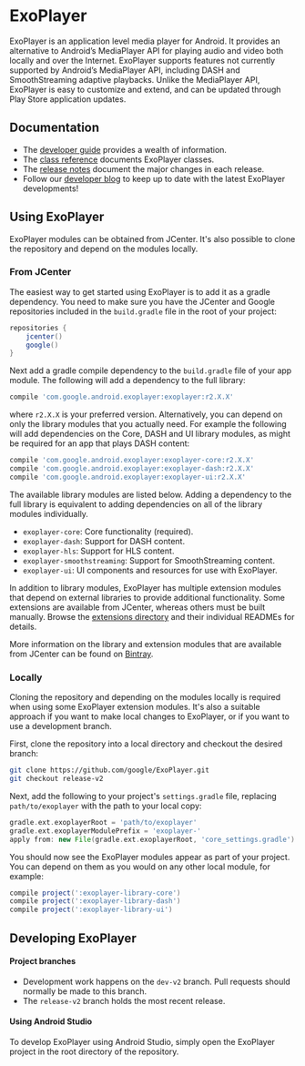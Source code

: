 # ExoPlayer #

ExoPlayer is an application level media player for Android. It provides an
alternative to Android’s MediaPlayer API for playing audio and video both
locally and over the Internet. ExoPlayer supports features not currently
supported by Android’s MediaPlayer API, including DASH and SmoothStreaming
adaptive playbacks. Unlike the MediaPlayer API, ExoPlayer is easy to customize
and extend, and can be updated through Play Store application updates.

## Documentation ##

* The [developer guide][] provides a wealth of information.
* The [class reference][] documents ExoPlayer classes.
* The [release notes][] document the major changes in each release.
* Follow our [developer blog][] to keep up to date with the latest ExoPlayer
  developments!

[developer guide]: https://google.github.io/ExoPlayer/guide.html
[class reference]: https://google.github.io/ExoPlayer/doc/reference
[release notes]: https://github.com/google/ExoPlayer/blob/release-v2/RELEASENOTES.md
[developer blog]: https://medium.com/google-exoplayer

## Using ExoPlayer ##

ExoPlayer modules can be obtained from JCenter. It's also possible to clone the
repository and depend on the modules locally.

### From JCenter ###

The easiest way to get started using ExoPlayer is to add it as a gradle
dependency. You need to make sure you have the JCenter and Google repositories
included in the `build.gradle` file in the root of your project:

```gradle
repositories {
    jcenter()
    google()
}
```

Next add a gradle compile dependency to the `build.gradle` file of your app
module. The following will add a dependency to the full library:

```gradle
compile 'com.google.android.exoplayer:exoplayer:r2.X.X'
```

where `r2.X.X` is your preferred version. Alternatively, you can depend on only
the library modules that you actually need. For example the following will add
dependencies on the Core, DASH and UI library modules, as might be required for
an app that plays DASH content:

```gradle
compile 'com.google.android.exoplayer:exoplayer-core:r2.X.X'
compile 'com.google.android.exoplayer:exoplayer-dash:r2.X.X'
compile 'com.google.android.exoplayer:exoplayer-ui:r2.X.X'
```

The available library modules are listed below. Adding a dependency to the full
library is equivalent to adding dependencies on all of the library modules
individually.

* `exoplayer-core`: Core functionality (required).
* `exoplayer-dash`: Support for DASH content.
* `exoplayer-hls`: Support for HLS content.
* `exoplayer-smoothstreaming`: Support for SmoothStreaming content.
* `exoplayer-ui`: UI components and resources for use with ExoPlayer.

In addition to library modules, ExoPlayer has multiple extension modules that
depend on external libraries to provide additional functionality. Some
extensions are available from JCenter, whereas others must be built manually.
Browse the [extensions directory] and their individual READMEs for details.

More information on the library and extension modules that are available from
JCenter can be found on [Bintray][].

[extensions directory]: https://github.com/google/ExoPlayer/tree/release-v2/extensions/
[Bintray]: https://bintray.com/google/exoplayer

### Locally ###

Cloning the repository and depending on the modules locally is required when
using some ExoPlayer extension modules. It's also a suitable approach if you
want to make local changes to ExoPlayer, or if you want to use a development
branch.

First, clone the repository into a local directory and checkout the desired
branch:

```sh
git clone https://github.com/google/ExoPlayer.git
git checkout release-v2
```

Next, add the following to your project's `settings.gradle` file, replacing
`path/to/exoplayer` with the path to your local copy:

```gradle
gradle.ext.exoplayerRoot = 'path/to/exoplayer'
gradle.ext.exoplayerModulePrefix = 'exoplayer-'
apply from: new File(gradle.ext.exoplayerRoot, 'core_settings.gradle')
```

You should now see the ExoPlayer modules appear as part of your project. You can
depend on them as you would on any other local module, for example:

```gradle
compile project(':exoplayer-library-core')
compile project(':exoplayer-library-dash')
compile project(':exoplayer-library-ui')
```

## Developing ExoPlayer ##

#### Project branches ####

* Development work happens on the `dev-v2` branch. Pull requests should
  normally be made to this branch.
* The `release-v2` branch holds the most recent release.

#### Using Android Studio ####

To develop ExoPlayer using Android Studio, simply open the ExoPlayer project in
the root directory of the repository.
